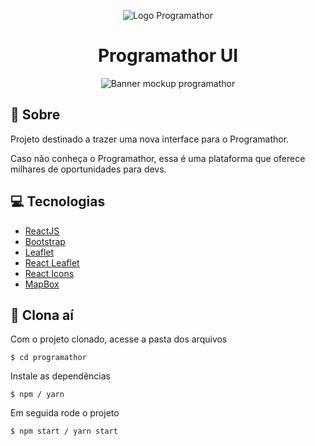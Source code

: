 <p align="center">
    <img alt="Logo Programathor" src="https://user-images.githubusercontent.com/53228013/100396000-0e304d80-3022-11eb-8d5f-9d2f367db7f2.png" />
</p>

<h1 align="center">
  Programathor UI
</h1>

<p align="center">
    <img alt="Banner mockup programathor" src="https://user-images.githubusercontent.com/53228013/100396082-6ebf8a80-3022-11eb-92a1-011efcafbb67.png" />
</p>

## 📝 Sobre 

Projeto destinado a trazer uma nova interface para o Programathor.

Caso não conheça o Programathor, essa é uma plataforma que oferece milhares de oportunidades para devs.

## 💻 Tecnologias

* [ReactJS](https://pt-br.reactjs.org/)
* [Bootstrap](https://getbootstrap.com/docs/4.5/getting-started/introduction/)
* [Leaflet](https://leafletjs.com/)
* [React Leaflet](https://react-leaflet.js.org/)
* [React Icons](https://react-icons.github.io/react-icons/)
* [MapBox](https://www.mapbox.com/)

## 📁 Clona aí

Com o projeto clonado, acesse a pasta dos arquivos

```
$ cd programathor
```

Instale as dependências 

```
$ npm / yarn
```

Em seguida rode o projeto

```
$ npm start / yarn start
```
